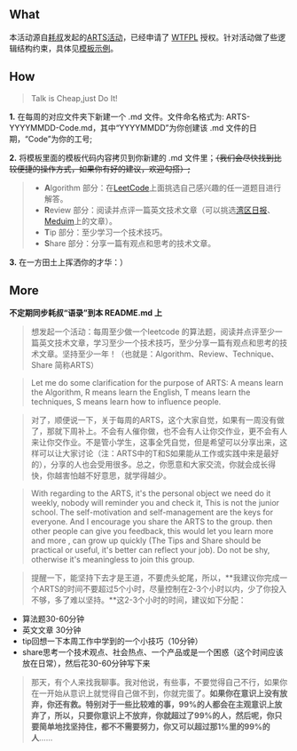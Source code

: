 ## What
本活动源自[耗叔](https://weibo.com/haoel)发起的[ARTS活动](https://mntfun.slack.com)，已经申请了 [WTFPL](https://zh.wikipedia.org/wiki/WTFPL) 授权。针对活动做了些逻辑结构约束，具体见[模板示例](http://gitlab.ztesoft.com/ngc/ARTS/blob/master/ARTS-20180715-Sample.md)。

## How
> Talk is Cheap,just Do It!

**1.** 在每周的对应文件夹下新建一个 .md 文件。文件命名格式为: ARTS-YYYYMMDD-Code.md，其中“YYYYMMDD”为你创建该 .md 文件的日期，“Code”为你的工号;

**2.** 将模板里面的模板代码内容拷贝到你新建的 .md 文件里；~~（我们会尽快找到比较便捷的操作方式，如果你有好的建议，欢迎勾搭）;~~

> * **A**lgorithm 部分：在[LeetCode](https://leetcode.com/problemset/all/)上面挑选自己感兴趣的任一道题目进行解答。
> * **R**eview 部分：阅读并点评一篇英文技术文章（可以挑选[湾区日报](https://wanqu.co/)、[Meduim](https://medium.com/)上的文章）。
> * **T**ip 部分：至少学习一个技术技巧。
> * **S**hare 部分：分享一篇有观点和思考的技术文章。

**3.** 在一方田土上挥洒你的才华：）

## More
**不定期同步耗叔“语录”到本 README.md 上**
> 想发起一个活动：每周至少做一个leetcode 的算法题，阅读并点评至少一篇英文技术文章，学习至少一个技术技巧，至少分享一篇有观点和思考的技术文章。坚持至少一年！（也就是：Algorithm、Review、Technique、Share 简称ARTS）

> Let me do some clarification for the purpose of ARTS: A means learn the Algorithm, R means learn the English, T means learn the techniques, S means learn how to influence people.

> 对了，顺便说一下，关于每周的ARTS，这个大家自觉，如果有一周没有做了，那就下周补上。不会有人催你做，也不会有人让你交作业，更不会有人来让你交作业。不是管小学生，这事全凭自觉，但是希望可以分享出来，这样可以让大家讨论（注：ARTS中的T和S如果能从工作或实践中来是最好的），分享的人也会受用很多。总之，你愿意和大家交流，你就会成长得快，你越害怕越不好意思，就学得越少。  

> With regarding to the ARTS, it's the personal object we need do it weekly, nobody will reminder you and check it, This is not the junior school. The self-motivation and self-management are the keys for everyone. And I encourage you share the ARTS to the group. then other people can give you feedback, this would let you learn more and more , can grow up quickly (The Tips and Share should be practical or useful, it's better can reflect your job). Do not be shy, otherwise it's meaningless to join this group.

> 提醒一下，能坚持下去才是王道，不要虎头蛇尾，所以，**我建议你完成一个ARTS的时间不要超过5个小时，尽量控制在2-3个小时以内，少了你投入不够，多了难以坚持。**这2-3个小时的时间，建议如下分配：
- 算法题30-60分钟
- 英文文章 30分钟
- tip回想一下本周工作中学到的一个小技巧（10分钟）
- share思考一个技术观点、社会热点、一个产品或是一个困惑（这个时间应该放在日常），然后花30-60分钟写下来

> 那天，有个人来找我聊事。我对他说，有些事，不要觉得自己不行，如果你在一开始从意识上就觉得自己做不到，你就完蛋了。**如果你在意识上没有放弃，你还有救。特别对于一些比较难的事，99%的人都会在主观意识上放弃了，所以，只要你意识上不放弃，你就超过了99%的人，然后呢，你只要简单地找坚持住，都不不需要努力，你又可以超过那1%里的99%的人**……
